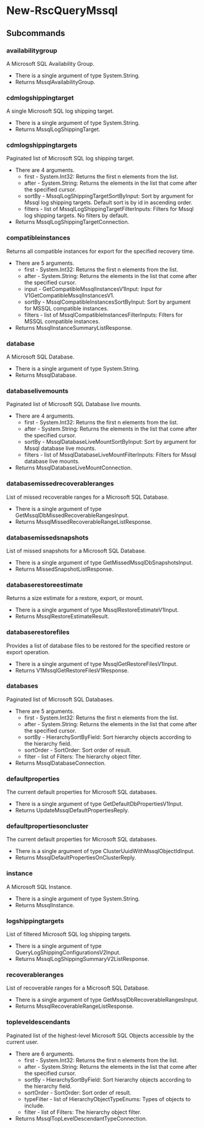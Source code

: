 # New-RscQueryMssql
## Subcommands
### availabilitygroup
A Microsoft SQL Availability Group.

- There is a single argument of type System.String.
- Returns MssqlAvailabilityGroup.
### cdmlogshippingtarget
A single Microsoft SQL log shipping target.

- There is a single argument of type System.String.
- Returns MssqlLogShippingTarget.
### cdmlogshippingtargets
Paginated list of Microsoft SQL log shipping target.

- There are 4 arguments.
    - first - System.Int32: Returns the first n elements from the list.
    - after - System.String: Returns the elements in the list that come after the specified cursor.
    - sortBy - MssqlLogShippingTargetSortByInput: Sort by argument for Mssql log shipping targets. Default sort is by id in ascending order.
    - filters - list of MssqlLogShippingTargetFilterInputs: Filters for Mssql log shipping targets. No filters by default.
- Returns MssqlLogShippingTargetConnection.
### compatibleinstances
Returns all compatible instances for export for the specified recovery time.

- There are 5 arguments.
    - first - System.Int32: Returns the first n elements from the list.
    - after - System.String: Returns the elements in the list that come after the specified cursor.
    - input - GetCompatibleMssqlInstancesV1Input: Input for V1GetCompatibleMssqlInstancesV1.
    - sortBy - MssqlCompatibleInstancesSortByInput: Sort by argument for MSSQL compatible instances.
    - filters - list of MssqlCompatibleInstancesFilterInputs: Filters for MSSQL compatible instances.
- Returns MssqlInstanceSummaryListResponse.
### database
A Microsoft SQL Database.

- There is a single argument of type System.String.
- Returns MssqlDatabase.
### databaselivemounts
Paginated list of Microsoft SQL Database live mounts.

- There are 4 arguments.
    - first - System.Int32: Returns the first n elements from the list.
    - after - System.String: Returns the elements in the list that come after the specified cursor.
    - sortBy - MssqlDatabaseLiveMountSortByInput: Sort by argument for Mssql database live mounts.
    - filters - list of MssqlDatabaseLiveMountFilterInputs: Filters for Mssql database live mounts.
- Returns MssqlDatabaseLiveMountConnection.
### databasemissedrecoverableranges
List of missed recoverable ranges for a Microsoft SQL Database.

- There is a single argument of type GetMssqlDbMissedRecoverableRangesInput.
- Returns MssqlMissedRecoverableRangeListResponse.
### databasemissedsnapshots
List of missed snapshots for a Microsoft SQL Database.

- There is a single argument of type GetMissedMssqlDbSnapshotsInput.
- Returns MissedSnapshotListResponse.
### databaserestoreestimate
Returns a size estimate for a restore, export, or mount.

- There is a single argument of type MssqlRestoreEstimateV1Input.
- Returns MssqlRestoreEstimateResult.
### databaserestorefiles
Provides a list of database files to be restored for the specified restore or export operation.

- There is a single argument of type MssqlGetRestoreFilesV1Input.
- Returns V1MssqlGetRestoreFilesV1Response.
### databases
Paginated list of Microsoft SQL Databases.

- There are 5 arguments.
    - first - System.Int32: Returns the first n elements from the list.
    - after - System.String: Returns the elements in the list that come after the specified cursor.
    - sortBy - HierarchySortByField: Sort hierarchy objects according to the hierarchy field.
    - sortOrder - SortOrder: Sort order of result.
    - filter - list of Filters: The hierarchy object filter.
- Returns MssqlDatabaseConnection.
### defaultproperties
The current default properties for Microsoft SQL databases.

- There is a single argument of type GetDefaultDbPropertiesV1Input.
- Returns UpdateMssqlDefaultPropertiesReply.
### defaultpropertiesoncluster
The current default properties for Microsoft SQL databases.

- There is a single argument of type ClusterUuidWithMssqlObjectIdInput.
- Returns MssqlDefaultPropertiesOnClusterReply.
### instance
A Microsoft SQL Instance.

- There is a single argument of type System.String.
- Returns MssqlInstance.
### logshippingtargets
List of filtered Microsoft SQL log shipping targets.

- There is a single argument of type QueryLogShippingConfigurationsV2Input.
- Returns MssqlLogShippingSummaryV2ListResponse.
### recoverableranges
List of recoverable ranges for a Microsoft SQL Database.

- There is a single argument of type GetMssqlDbRecoverableRangesInput.
- Returns MssqlRecoverableRangeListResponse.
### topleveldescendants
Paginated list of the highest-level Microsoft SQL Objects accessible by the current user.

- There are 6 arguments.
    - first - System.Int32: Returns the first n elements from the list.
    - after - System.String: Returns the elements in the list that come after the specified cursor.
    - sortBy - HierarchySortByField: Sort hierarchy objects according to the hierarchy field.
    - sortOrder - SortOrder: Sort order of result.
    - typeFilter - list of HierarchyObjectTypeEnums: Types of objects to include.
    - filter - list of Filters: The hierarchy object filter.
- Returns MssqlTopLevelDescendantTypeConnection.
